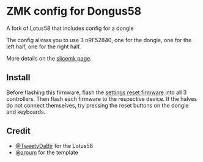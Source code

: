 # ZMK config for Dongus58 

A fork of Lotus58 that includes config for a dongle 

The config allows you to use 3 nRF52840, one for the dongle, one for the left half, one for the right half.

More details on the [slicemk page](https://www.slicemk.com/pages/split-dongle).

## Install

Before flashing this firmware, flash the [settings reset firmware](https://zmk.dev/docs/troubleshooting#split-keyboard-halves-unable-to-pair) into all 3 controllers. Then flash each firmware to the respective device. If the halves do not connect themselves, try pressing the reset buttons on the dongle and keyboards.

## Credit

- [@TweetyDaBir](https://github.com/TweetyDaBird/Lotus58) for the Lotus58
- [@aroum](https://github.com/aroum/zmk-enki42-dongle) for the template
